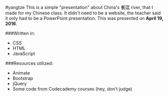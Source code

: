 #yangtze
This is a simple "presentation" about China's **长江** river, that I made for my Chinese class. It didn't need to be
a website, the teacher said it only had to be a PowerPoint presentation. This was presented on **April 19, 2016**.

###Written in:
- CSS
- HTML
- JavaScript

###Resources utilized:
- Animate
- Bootstrap
- jQuery
- Some code from Codecademy courses (hey, don't judge)
